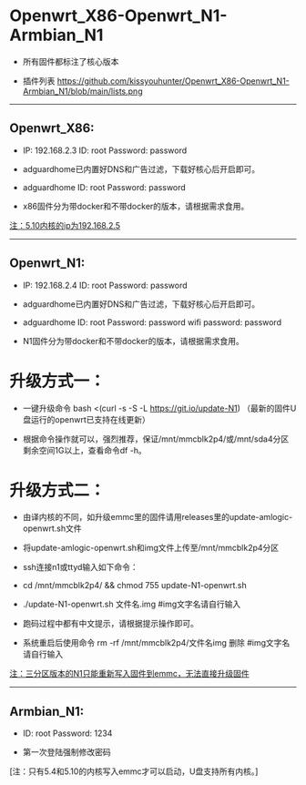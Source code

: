 # Openwrt_X86-Openwrt_N1-Armbian_N1

* 所有固件都标注了核心版本

* 插件列表 https://github.com/kissyouhunter/Openwrt_X86-Openwrt_N1-Armbian_N1/blob/main/lists.png

___

## Openwrt_X86:

* IP: 192.168.2.3 ID: root Password: password

* adguardhome已内置好DNS和广告过滤，下载好核心后开启即可。

* adguardhome ID: root Password: password

* x86固件分为带docker和不带docker的版本，请根据需求食用。

[注：5.10内核的ip为192.168.2.5](#注：5.10内核的ip为192.168.2.5)

___

## Openwrt_N1:

* IP: 192.168.2.4 ID: root Password: password

* adguardhome已内置好DNS和广告过滤，下载好核心后开启即可。

* adguardhome ID: root Password: password wifi password: password

* N1固件分为带docker和不带docker的版本，请根据需求食用。

# 升级方式一：

* 一键升级命令 bash <(curl -s -S -L https://git.io/update-N1) （最新的固件U盘运行的openwrt已支持在线更新）

* 根据命令操作就可以，强烈推荐，保证/mnt/mmcblk2p4/或/mnt/sda4分区剩余空间1G以上，查看命令df -h。

# 升级方式二：

* 由译内核的不同，如升级emmc里的固件请用releases里的update-amlogic-openwrt.sh文件

* 将update-amlogic-openwrt.sh和img文件上传至/mnt/mmcblk2p4分区

* ssh连接n1或ttyd输入如下命令：

* cd /mnt/mmcblk2p4/ && chmod 755 update-N1-openwrt.sh

* ./update-N1-openwrt.sh 文件名.img  #img文字名请自行输入

* 跑码过程中都有中文提示，请根据提示操作即可。

* 系统重启后使用命令 rm -rf /mnt/mmcblk2p4/文件名img 删除  #img文字名请自行输入

[注：三分区版本的N1只能重新写入固件到emmc，无法直接升级固件](#注：三分区版本的N1只能重新写入固件到emmc，无法直接升级固件)

___

## Armbian_N1:

* ID: root Password: 1234

* 第一次登陆强制修改密码

[注：只有5.4和5.10的内核写入emmc才可以启动，U盘支持所有内核。]
